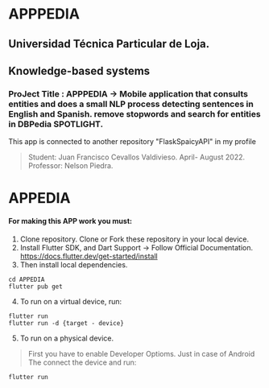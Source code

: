 # APPPEDIA
## Universidad Técnica Particular de Loja.
## Knowledge-based systems  
### ProJect Title : APPPEDIA -> Mobile application that consults entities and does a small NLP process detecting sentences in English and Spanish. remove stopwords and search for entities in DBPedia SPOTLIGHT.
This app is connected to another repository "FlaskSpaicyAPI" in my profile
> Student: Juan Francisco Cevallos Valdivieso. April- August 2022. Professor: Nelson Piedra.
# APPEDIA

#### For making this APP work you must:
1. Clone repository.
Clone or Fork these repository in your local device.
2. Install Flutter SDK, and Dart Support -> Follow Official Documentation. https://docs.flutter.dev/get-started/install
3. Then install local dependencies.
```
cd APPEDIA
flutter pub get
```
4. To run on a virtual device, run:
```
flutter run 
flutter run -d {target - device}
```
5. To run on a physical device.
>First you have to enable Developer Optioms. Just in case of Android
The connect the device and run:
```
flutter run 
```

